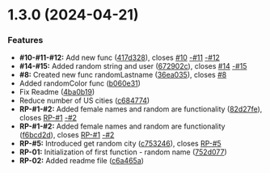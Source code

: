 # 1.3.0 (2024-04-21)


### Features

* **#10-#11-#12:** Add new func ([417d328](https://github.com/IgorBezanovic/randomizer-plus/commit/417d3289512c087dce825e62e4b38fafb39c1ae8)), closes [#10](https://github.com/IgorBezanovic/randomizer-plus/issues/10) [-#11](https://github.com/-/issues/11) [-#12](https://github.com/-/issues/12)
* **#14-#15:** Added random string and user ([672902c](https://github.com/IgorBezanovic/randomizer-plus/commit/672902cd891d796b830d53b32d8dec9eba96c6da)), closes [#14](https://github.com/IgorBezanovic/randomizer-plus/issues/14) [-#15](https://github.com/-/issues/15)
* **#8:** Created new func randomLastname ([36ea035](https://github.com/IgorBezanovic/randomizer-plus/commit/36ea0357dd0c59023c41106291fec123d77a6802)), closes [#8](https://github.com/IgorBezanovic/randomizer-plus/issues/8)
* Added randomColor func ([b060e31](https://github.com/IgorBezanovic/randomizer-plus/commit/b060e311edd98fc7e300d444250644c33e938795))
* Fix Readme ([4ba0b19](https://github.com/IgorBezanovic/randomizer-plus/commit/4ba0b1939c858cb3bfc9aa45e6513ab9bbb255a1))
* Reduce number of US cities ([c684774](https://github.com/IgorBezanovic/randomizer-plus/commit/c6847744a39907726157f5688da7fd4ed750572d))
* **RP-#1-#2:** Added female names and random are functionality ([82d27fe](https://github.com/IgorBezanovic/randomizer-plus/commit/82d27fe3c8798d41c30dee4fabbcc3ae580e916d)), closes [RP-#1](https://github.com/RP-/issues/1) [-#2](https://github.com/-/issues/2)
* **RP-#1-#2:** Added female names and random are functionality ([f6bcd2d](https://github.com/IgorBezanovic/randomizer-plus/commit/f6bcd2d1ea89f940e17d08093507259512405055)), closes [RP-#1](https://github.com/RP-/issues/1) [-#2](https://github.com/-/issues/2)
* **RP-#5:** Introduced get random city ([c753246](https://github.com/IgorBezanovic/randomizer-plus/commit/c753246f75b1c26744e3a5edc073df7f96480cc1)), closes [RP-#5](https://github.com/RP-/issues/5)
* **RP-01:** Initialization of first function - random name ([752d077](https://github.com/IgorBezanovic/randomizer-plus/commit/752d0779cb6415b9ec49b14d074733b0fae4b988))
* **RP-02:** Added readme file ([c6a465a](https://github.com/IgorBezanovic/randomizer-plus/commit/c6a465aae81638a7d9c926007d200671c280b7c2))



